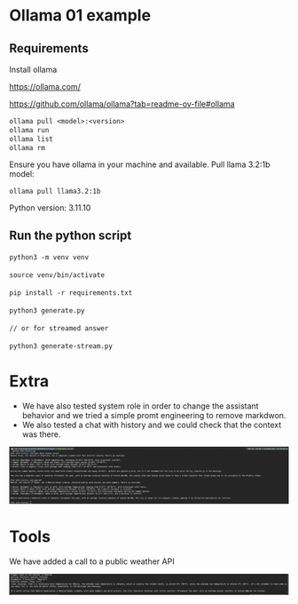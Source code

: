 # Ollama 01 example

## Requirements

Install ollama 

https://ollama.com/

https://github.com/ollama/ollama?tab=readme-ov-file#ollama

```
ollama pull <model>:<version>
ollama run
ollama list
ollama rm
```

Ensure you have ollama in your machine and available. Pull llama 3.2:1b model:
```
ollama pull llama3.2:1b
```

Python version: 3.11.10

## Run the python script

```
python3 -m venv venv

source venv/bin/activate

pip install -r requirements.txt

python3 generate.py

// or for streamed answer

python3 generate-stream.py
```

# Extra

- We have also tested system role in order to change the assistant behavior and we tried a simple promt engineering to remove markdwon. 
- We also tested a chat with history and we could check that the context was there.

![alt text](img/chat-example.png)

# Tools 

We have added a call to a public weather API

![alt text](img/tools.png)
